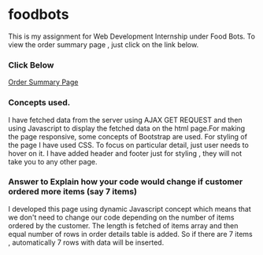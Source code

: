 # foodbots
This is my assignment for Web Development Internship under Food Bots. To view the order summary page , just click on the link below.

### Click Below
[Order Summary Page](https://jagrit29.github.io/foodbots/)

### Concepts used.
I have fetched data from the server using AJAX GET REQUEST and then using Javascript to display the fetched data on the html page.For making the page responsive, some concepts of Bootstrap are used. For styling of the page I have used CSS. To focus on particular detail, just user needs to hover on it. I have added header and footer just for styling , they will not take you to any other page.

### Answer to Explain how your code would change if customer ordered more items (say 7 items)
I developed this page using dynamic Javascript concept which means that we don't need to change our code depending on the number of items ordered by the customer. The length is fetched of items array and then equal number of rows in order details table is added. So if there are 7 items , automatically 7 rows with data will be inserted.
